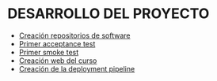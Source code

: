 DESARROLLO DEL PROYECTO
=======================

* [Creación repositorios de software](./createRepos.html)
* [Primer acceptance test](https://github.com/carlosegg/pipelineTraining-acceptanceTest/blob/5ad1784c0928c941885d5ed257a8775392d0a091/acceptanceTest.sh)
* [Primer smoke test](https://github.com/carlosegg/pipelineTraining-smokeTest/blob/4fc8bf74e28ac6c78c44056d778279f8a224b1ee/smokeTest.sh)
* [Creación web del curso](./createTrainingWeb.html)
* [Creación de la deployment pipeline](./createPipeline.html)